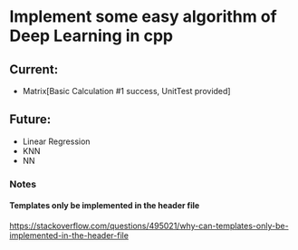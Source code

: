 # Implement some easy algorithm of Deep Learning in cpp

## Current:
- Matrix[Basic Calculation #1 success, UnitTest provided]

## Future:
- Linear Regression
- KNN
- NN

### Notes
#### Templates only be implemented in the header file
https://stackoverflow.com/questions/495021/why-can-templates-only-be-implemented-in-the-header-file
